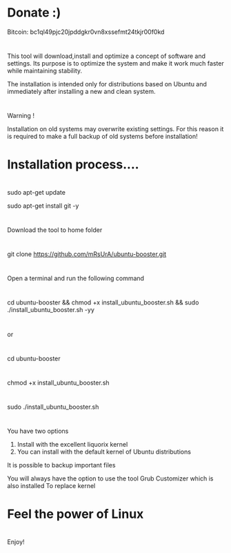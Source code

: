 # Donate :)
Bitcoin:
bc1ql49pjc20jpddgkr0vn8xssefmt24tkjr00f0kd

#
#
 This tool will download,install and optimize
 a concept of software and settings.
 Its purpose is to optimize the system and make it
 work much faster while maintaining stability.
 
 The installation is intended only for distributions based
 on Ubuntu and immediately after installing a new and clean system.

 #
 Warning !
 
 Installation on old systems may overwrite existing settings.
 For this reason it is required to make a full backup of
 old systems before installation! 
#



# Installation process....

#
sudo apt-get update

sudo apt-get install git -y
#
Download the tool to home folder
#
git clone https://github.com/mRsUrA/ubuntu-booster.git 
#

Open a terminal and run the following command

#
cd ubuntu-booster &&  chmod +x install_ubuntu_booster.sh &&  sudo ./install_ubuntu_booster.sh -yy
#

or

#

cd ubuntu-booster
#
chmod +x install_ubuntu_booster.sh
#
sudo ./install_ubuntu_booster.sh
#

You have two options
1. Install with the excellent liquorix kernel
2. You can install with the default kernel of Ubuntu distributions

It is possible to backup important files 

You will always have the option to use the tool
Grub Customizer which is also installed
To replace kernel 

#
# Feel the power of Linux 
#
Enjoy! 


